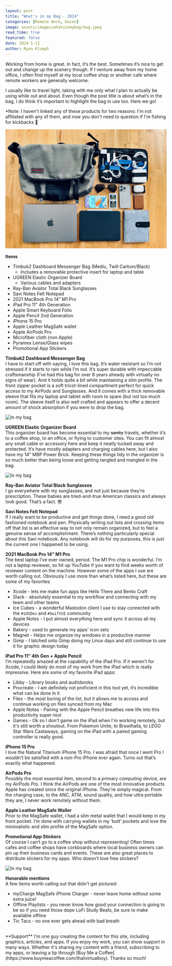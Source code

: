 ```yaml
---
layout: post
title: "What's in my Bag - 2024"
categories: [Remote Work, bacon]
image: assets/images/whatsinmybag/bag.jpeg
read_time: true
featured: false
date: 2024-1-12
author: Ryan Klumph
---
```


Working from home is great. In fact, it’s the best. Sometimes it’s nice to get out and change up the scenery though. If I venture away from my home office, I often find myself at my local coffee shop or another cafe where remote workers are generally welcome.

I usually like to travel light, taking with me only what I plan to actually be using while out and about. Even though the post title is about what’s in the bag, I do think it’s important to highlight the bag in use too. Here we go!

*Note: I haven't linked any of these products for two reasons: I'm not affiliated with any of them, and now you don't need to question if I'm fishing for kickbacks 🙂

![In my bag](/assets/images/whatsinmybag/bag-stuff.jpg)  

**Items**
* Timbuk2 Dashboard Messenger Bag (Mediu, Twill Carbon/Black)
    * Includes a removable protective insert for laptop and table
* UGREEN Elastic Organizer Board
    * Various cables and adapters
* Ray-Ban Aviator Total Black Sunglasses
* Savi Notes Felt Notepad
* 2021 MacBook Pro 14” M1 Pro
* iPad Pro 11” 4th Generation
* Apple Smart Keyboard Folio
* Apple Pencil 2nd Generation
* iPhone 15 Pro
* Apple Leather MagSafe wallet 
* Apple AirPods Pro
* Microfiber cloth (non Apple)
* Pyramex Lense/Glass wipes
* Promotional App Stickers 

**Timbuk2 Dashboard Messenger Bag**  
I have to start off with saying, I love this bag. It’s water resistant so I’m not stressed if it starts to rain while I’m out. It’s super durable with impeccable craftsmanship (I’ve had this bag for over 8 years already with virtually no signs of wear). And it holds quite a bit while maintaining a slim profile. The front zipper pocket is a soft tricot-lined compartment perfect for quick access to my AirPods and Sunglasses. And it comes with a thick removable sleeve that fits my laptop and tablet with room to spare (but not too much room). The sleeve itself is also well crafted and appears to offer a decent amount of shock absorption if you were to drop the bag.

![In my bag](/assets/images/whatsinmybag/bag1.jpeg) 

**UGREEN Elastic Organizer Board**  
This organizer board has become essential to my ~~sanity~~ travels, whether it’s to a coffee shop, to an office, or flying to customer sites. You can fit almost any small cable or accessory here and keep it neatly tucked away and protected. It’s have mostly adapters and charging cables here, but I also have my 14” MBP Power Brick. Keeping these things tidy in the organizer is so much better than being loose and getting tangled and mangled in the bag.

![In my bag](/assets/images/whatsinmybag/organizer.jpeg)  

**Ray-Ban Aviator Total Black Sunglasses**  
I go everywhere with my sunglasses, and not just because they’re prescription. These babies are tried-and-true American classics and always look good. That’s a fact. 😎

**Savi Notes Felt Notepad**  
If I really want to be productive and get things done, I need a good old fashioned notebook and pen. Physically writing out lists and crossing items off that list is an effective way to not only remain organized, but to feel a genuine sense of accomplishment. There’s nothing particularly special about this Savi notebook. Any notebook will do for my purposes, this is just the current one I happened to be using.

**2021 MacBook Pro 14” M1 Pro**  
The best laptop I’ve ever owned, period. The M1 Pro chip is wonderful. I’m not a laptop reviewer, so hit up YouTube if you want to find weeks worth of reviewer content on the machine. However some of the apps I use are worth calling out. Obviously I use more than what’s listed here, but these are some of my favorites  
* Xcode - lets me make fun apps like Hello There and Bento Craft
* Slack - absolutely essential to my workflow and connecting with my team and other teams
* Ice Cubes - a wonderful Mastodon client I use to stay connected with the `#iOSDev` and `#SwiftUI` community
* Apple Notes - I put almost everything here and sync it across all my devices
* Bakery - used to generate my apps' icon sets
* Magnet - Helps me organize my windows in a productive manner
* Gimp - I latched onto Gimp doing my Linux days and still continue to use it for graphic design today

**iPad Pro 11” 4th Gen + Apple Pencil**  
I’m repeatedly amazed at the capability of the iPad Pro. If it weren’t for Xcode, I could likely do most of my work from the iPad which is really impressive. Here are some of my favorite iPad apps:  
* Libby - Library books and audiobooks  
* Procreate - I am definitely not proficient in this tool yet, it’s incredible what can be done in it
* Files - the most boring of the list, but it allows me to access and continue working on files synced from my Mac
* Apple Notes - Pairing with the Apple Pencil breathes new life into this productivity super-tool
* Games - Ok so I don't game on the iPad when I'm working remotely, but it's still worth a shoutout. From Pokemon Unite, to Brawlhalla, to LEGO Star Wars Castaways, gaming on the iPad with a paired gaming controller is really good. 

**iPhone 15 Pro**  
I love the Natural Titanium iPhone 15 Pro. I was afraid that once I went Pro I wouldn’t be satisfied with a non-Pro iPhone ever again. Turns out that’s exactly what happened.

**AirPods Pro**  
Possibly the most essential item, second to a primary computing device, are my AirPods Pro. I think the AirPods are one of the most innovative products Apple has created since the original iPhone. They're simply magical. From the charging case, to the ANC, ATM, sound quality, and how ultra portable they are, I never work remotely without them.

**Apple Leather MagSafe Waller**  
Prior to the MagSafe wallet, I had a slim metal wallet that I would keep in my front pocket. I’m done with carrying wallets in my ‘butt’ pockets and love the minimalistic and slim profile of the MagSafe option. 

**Promotional App Stickers**  
Of course I can’t go to a coffee shop without representing! Often times cafes and coffee shops have corkboards where local business owners can pin up their business cards and events. These are also great places to distribute stickers for my apps. Who doesn’t love free stickers?

![In my bag](/assets/images/whatsinmybag/bag2.jpeg)  

**Honorable mentions**  
A few items worth calling out that didn't get pictured:  
* myCharge MagSafe iPhone Charger - never leave home without some extra juice!
* Offline Playlists - you never know how good your connection is going to be so if you need those dope LoFi Study Beats, be sure to make available offline
* Tic Tacs - no one ever gets ahead with bad breath

<br>
**Support**  
I'm one guy creating the content for this site, including graphics, articles, and apps. If you enjoy my work, you can show support in many ways. Whether it's sharing my content with a friend, subscribing to my apps, or leaving a tip through [Buy Me a Coffee](https://www.buymeacoffee.com/thatvirtualboy). Thanks so much!